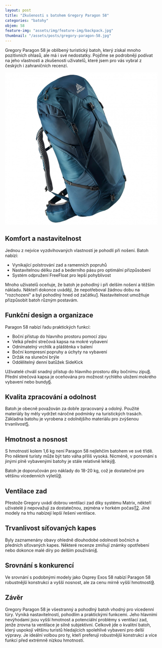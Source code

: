 ```yaml
---
layout: post
title: "Zkušenosti s batohem Gregory Paragon 58"
categories: "batohy"
objem: 58
feature-img: "assets/img/feature-img/backpack.jpg"
thumbnail: "/assets/posts/gregory-paragon-58.jpg"
---
```


Gregory Paragon 58 je oblíbený turistický batoh, který získal mnoho pozitivních ohlasů, ale má i své nedostatky. Pojďme se podrobněji podívat na jeho vlastnosti a zkušenosti uživatelů, které jsem pro vás vybral z českých i zahraničních recenzí.

![Gregory Paragon 58](/assets/posts/gregory-paragon-58.jpg)

## Komfort a nastavitelnost

Jednou z nejvíce vyzdvihovaných vlastností je pohodlí při nošení. Batoh nabízí:

- Vynikající polstrování zad a ramenních popruhů
- Nastavitelnou délku zad a bederního pásu pro optimální přizpůsobení
- Systém odpružení FreeFloat pro lepší pohyblivost

Mnoho uživatelů oceňuje, že batoh je pohodlný i při delším nošení a těžším nákladu. Někteří dokonce uvádějí, že nepotřeboval žádnou dobu na "rozchození" a byl pohodlný hned od začátku[1](https://www.trailspace.com/gear/gregory/paragon-58/). Nastavitelnost umožňuje přizpůsobit batoh různým postavám.

## Funkční design a organizace

Paragon 58 nabízí řadu praktických funkcí:

- Boční přístup do hlavního prostoru pomocí zipu
- Velká přední strečová kapsa na mokré vybavení
- Odnímatelný vrchlík a pláštěnka v balení
- Boční kompresní popruhy a úchyty na vybavení
- Držák na sluneční brýle
- Oddělitelný denní batůžek SideKick

Uživatelé chválí snadný přístup do hlavního prostoru díky bočnímu zipu[8](https://www.switchbacktravel.com/reviews/gregory-paragon). Přední strečová kapsa je oceňována pro možnost rychlého uložení mokrého vybavení nebo bundy[6](https://www.reddit.com/r/CampingGear/comments/f4dsjh/anyone_have_experience_with_gregory_paragon_5868l/).

## Kvalita zpracování a odolnost

Batoh je obecně považován za dobře zpracovaný a odolný. Použité materiály by měly vydržet náročné podmínky na turistických trasách. Základna batohu je vyrobena z odolnějšího materiálu pro zvýšenou trvanlivost[5](https://www.thisexpansiveadventure.com/blog/hiking/best-waterproof-hiking-backpacks/gregory-paragon-58/).

## Hmotnost a nosnost

S hmotností kolem 1,6 kg není Paragon 58 nejlehčím batohem ve své třídě. Pro některé turisty může být tato váha příliš vysoká. Nicméně, v porovnání s jinými plně vybavenými batohy je stále relativně lehký[8](https://www.switchbacktravel.com/reviews/gregory-paragon).

Batoh je doporučován pro náklady do 18-20 kg, což je dostatečné pro většinu vícedenních výletů[9](https://camphikelivecalifornia.com/gregory-paragon-58-vs-osprey-exos-58/).

## Ventilace zad

Přestože Gregory uvádí dobrou ventilaci zad díky systému Matrix, někteří uživatelé ji nepovažují za dostatečnou, zejména v horkém počasí[1](https://www.trailspace.com/gear/gregory/paragon-58/)[2](https://blog.outdoorprolink.com/proview-gregory-paragon-58/). Jiné modely na trhu nabízejí lepší řešení ventilace.

## Trvanlivost síťovaných kapes

Byly zaznamenány obavy ohledně dlouhodobé odolnosti bočních a předních síťovaných kapes. Některé recenze zmiňují známky opotřebení nebo dokonce malé díry po delším používání[4](https://ultralightoutdoorgear.co.uk/blog/cairngorm-treks-review-gregory-paragon-58-backpack-f0b0eb/).

## Srovnání s konkurencí

Ve srovnání s podobnými modely jako Osprey Exos 58 nabízí Paragon 58 robustnější konstrukci a vyšší nosnost, ale za cenu mírně vyšší hmotnosti[9](https://camphikelivecalifornia.com/gregory-paragon-58-vs-osprey-exos-58/).

## Závěr

Gregory Paragon 58 je všestranný a pohodlný batoh vhodný pro vícedenní túry. Vyniká nastavitelností, pohodlím a praktickými funkcemi. Jeho hlavními nevýhodami jsou vyšší hmotnost a potenciální problémy s ventilací zad, jenže zrovna ta ventilace je silně subjektivní. Celkově jde o kvalitní batoh, který uspokojí většinu turistů hledajících spolehlivé vybavení pro delší výpravy. Je ideální volbou pro ty, kteří preferují robustnější konstrukci a více funkcí před extrémně nízkou hmotností.
